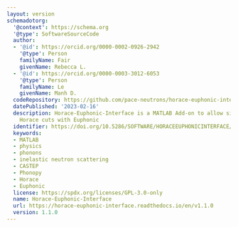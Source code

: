 ```yaml
---
layout: version
schemadotorg:
  '@context': https://schema.org
  '@type': SoftwareSourceCode
  author:
  - '@id': https://orcid.org/0000-0002-0926-2942
    '@type': Person
    familyName: Fair
    givenName: Rebecca L.
  - '@id': https://orcid.org/0000-0003-3012-6053
    '@type': Person
    familyName: Le
    givenName: Manh D.
  codeRepository: https://github.com/pace-neutrons/horace-euphonic-interface
  datePublished: '2023-02-16'
  description: Horace-Euphonic-Interface is a MATLAB Add-on to allow simulation of
    Horace cuts with Euphonic
  identifier: https://doi.org/10.5286/SOFTWARE/HORACEEUPHONICINTERFACE/1.1.0
  keywords:
  - MATLAB
  - physics
  - phonons
  - inelastic neutron scattering
  - CASTEP
  - Phonopy
  - Horace
  - Euphonic
  license: https://spdx.org/licenses/GPL-3.0-only
  name: Horace-Euphonic-Interface
  url: https://horace-euphonic-interface.readthedocs.io/en/v1.1.0
  version: 1.1.0
---
```

